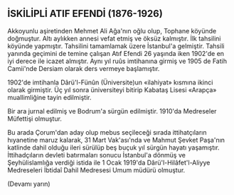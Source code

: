 ## İSKİLİPLİ ATIF EFENDİ (1876-1926)

Akkoyunlu aşiretinden Mehmet Ali Ağa'nın oğlu olup, Tophane köyünde doğmuştur. Altı aylıkken annesi vefat etmiş ve öksüz kal­mıştır. İlk tahsilini köyünde yapmıştır. Tahsili­ni tamamlamak üzere İstanbul'a gelmiştir. Tahsili yanında geçimini de temine çalışan Atıf Efendi 26 yaşında iken 1902'de en iyi de­rece ile icazet almıştır. Aynı yıl ruûs imtiha­nına girmiş ve 1905 de Fatih Camii'nde Der­siam olarak ders vermeye başlamıştır.

1902'de imtihanla Dârü'l-Fünûn (Üniversite)un «ilahiyat» kısmına ikinci olarak girmiş­tir. Üç yıl sonra üniversiteyi bitirip Kabataş Li­sesi «Arapça» muallimliğine tayin edilmiştir.

Bir ara jurnal edilmiş ve Bodrum'a sürgün edilmiştir. 1910'da Medreseler Müfettişi olmuştur.

Bu arada Çorum'dan aday olup mebus seçileceği sırada ittihatçıların hıyanetine maruz kalarak, 31 Mart Vak'ası'nda ve Mahmut Şevket Paşa'nın katlinde dahil olduğu ileri sü­rülüp beş buçuk yıl sürgün hayatı yaşamıştır. İttihadçıların devleti batırmaları sonucu İstan­bul'a dönmüş ve Şeyhülislamlığa verdiği isti­da ile 1 Ocak 1919'da Dârü'l-Hilâfet'l-Aliyye Medreseleri İbtidaî Dahil Medresesi Umum müdürü olmuştur.

(Devamı yarın)

